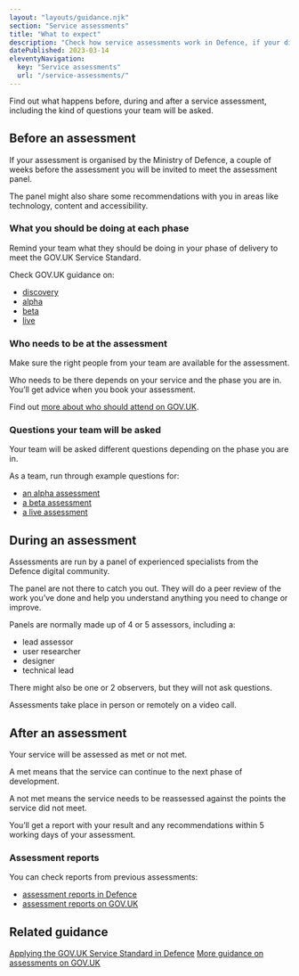 ```yaml
---
layout: "layouts/guidance.njk"
section: "Service assessments"
title: "What to expect"
description: "Check how service assessments work in Defence, if your digital service in Defence needs an assessment and what to expect."
datePublished: 2023-03-14
eleventyNavigation:
  key: "Service assessments"
  url: "/service-assessments/"
---
```


Find out what happens before, during and after a service assessment, including the kind of questions your team will be asked. 

## Before an assessment

If your assessment is organised by the Ministry of Defence, a couple of weeks before the assessment you will be invited to meet the assessment panel. 

The panel might also share some recommendations with you in areas like technology, content and accessibility. 

### What you should be doing at each phase

Remind your team what they should be doing in your phase of delivery to meet the GOV.UK Service Standard. 

Check GOV.UK guidance on:

- [discovery](https://www.gov.uk/service-manual/agile-delivery/how-the-discovery-phase-works)
- [alpha](https://www.gov.uk/service-manual/agile-delivery/how-the-alpha-phase-works) 
- [beta](https://www.gov.uk/service-manual/agile-delivery/how-the-beta-phase-works) 
- [live](https://www.gov.uk/service-manual/agile-delivery/how-the-live-phase-works)

### Who needs to be at the assessment

Make sure the right people from your team are available for the assessment. 

Who needs to be there depends on your service and the phase you are in. You’ll get advice when you book your assessment. 

Find out [more about who should attend on GOV.UK](https://www.gov.uk/service-manual/service-assessments/book-a-service-assessment#who-should-attend-the-assessment).

### Questions your team will be asked 

Your team will be asked different questions depending on the phase you are in.  

As a team, run through example questions for:

- [an alpha assessment](/service-assessments/what-to-expect/questions-in-an-alpha-assessment)
- [a beta assessment](/service-assessments/what-to-expect/questions-in-a-beta-assessment)
- [a live assessment](/service-assessments/what-to-expect/questions-in-a-live-assessment)


## During an assessment 

Assessments are run by a panel of experienced specialists from the Defence digital community. 

The panel are not there to catch you out. They will do a peer review of the work you’ve done and help you understand anything you need to change or improve.

Panels are normally made up of 4 or 5 assessors, including a:

- lead assessor
- user researcher 
- designer
- technical lead

There might also be one or 2 observers, but they will not ask questions.

Assessments take place in person or remotely on a video call.  


## After an assessment 

Your service will be assessed as met or not met.

A met means that the service can continue to the next phase of development. 

A not met means the service needs to be reassessed against the points the service did not meet.

You’ll get a report with your result and any recommendations within 5 working days of your assessment. 

### Assessment reports

You can check reports from previous assessments: 

- [assessment reports in Defence](/service-assessments/internal-assessment-reports)
- [assessment reports on GOV.UK](https://www.gov.uk/service-standard-reports)

## Related guidance

[Applying the GOV.UK Service Standard in Defence](https://servicemanual.digital.mod.uk/meet-the-standard/)
[More guidance on assessments on GOV.UK](https://www.gov.uk/service-manual/service-assessments/how-service-assessments-work)
